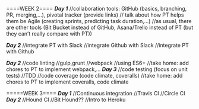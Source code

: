 ====WEEK 2====
_____Day 1_____
//collaboration tools: GitHub (basics, branching, PR, merging,…), pivotal tracker (provide links)
// talk about how PT helps them be Agile (creating sprints, predicting task duration,…)
//as usual, there are other tools (Bit Bucket instead of GitHub, Asana/Trello instead of PT (but they can’t really compare with PT))

_____Day 2_____
//integrate PT with Slack
//integrate Github with Slack
//integrate PT with Github

_____Day 2_____
//code linting
//gulp,grunt
//webpack
//using ES6+
//take home: add chores to PT to implement webpack,...
_____Day 3_____
//code testing (focus on unit tests)
//TDD
//code coverage (code climate, coveralls)
//take home: add chores to PT to implement coveralls, code climate

=====WEEK 3====
_____Day 1_____
//Continuous integration
//Travis CI
//Circle CI
_____Day 2_____
//Hound CI
//Bit Hound??
//Intro to Heroku 
